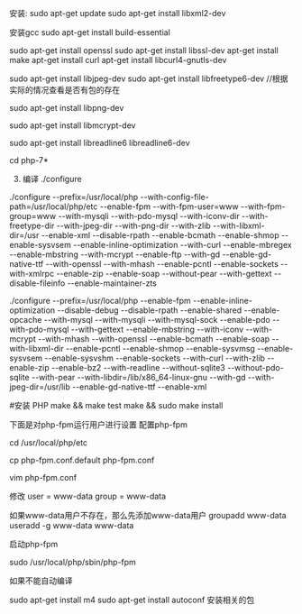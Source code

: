 安装:
sudo apt-get update
sudo apt-get install libxml2-dev


安装gcc
sudo apt-get  install  build-essential


sudo apt-get install openssl 
sudo apt-get install libssl-dev 
apt-get install make
apt-get install curl
apt-get install libcurl4-gnutls-dev


sudo apt-get install libjpeg-dev
sudo apt-get install libfreetype6-dev
//根据实际的情况查看是否有包的存在

sudo apt-get install libpng-dev


sudo apt-get install libmcrypt-dev


sudo apt-get install libreadline6 libreadline6-dev


cd php-7*


3. 编译
./configure


./configure --prefix=/usr/local/php --with-config-file-path=/usr/local/php/etc --enable-fpm --with-fpm-user=www --with-fpm-group=www --with-mysqli --with-pdo-mysql --with-iconv-dir --with-freetype-dir --with-jpeg-dir --with-png-dir --with-zlib --with-libxml-dir=/usr --enable-xml --disable-rpath --enable-bcmath --enable-shmop --enable-sysvsem --enable-inline-optimization --with-curl --enable-mbregex --enable-mbstring --with-mcrypt --enable-ftp --with-gd --enable-gd-native-ttf --with-openssl --with-mhash --enable-pcntl --enable-sockets --with-xmlrpc --enable-zip --enable-soap --without-pear --with-gettext --disable-fileinfo --enable-maintainer-zts  






./configure --prefix=/usr/local/php --enable-fpm --enable-inline-optimization --disable-debug --disable-rpath --enable-shared --enable-opcache  --with-mysql --with-mysqli --with-mysql-sock  --enable-pdo --with-pdo-mysql --with-gettext --enable-mbstring --with-iconv --with-mcrypt --with-mhash --with-openssl --enable-bcmath --enable-soap --with-libxml-dir --enable-pcntl --enable-shmop --enable-sysvmsg --enable-sysvsem --enable-sysvshm --enable-sockets --with-curl --with-zlib --enable-zip --enable-bz2 --with-readline --without-sqlite3 --without-pdo-sqlite --with-pear --with-libdir=/lib/x86_64-linux-gnu --with-gd --with-jpeg-dir=/usr/lib --enable-gd-native-ttf --enable-xml










#安装 PHP
 make && make test
 make && sudo make install


下面是对php-fpm运行用户进行设置
 配置php-fpm


cd /usr/local/php/etc


cp php-fpm.conf.default php-fpm.conf


vim php-fpm.conf


修改
user = www-data
 group = www-data


如果www-data用户不存在，那么先添加www-data用户
groupadd www-data
 useradd -g www-data www-data




启动php-fpm


sudo /usr/local/php/sbin/php-fpm

如果不能自动编译

sudo apt-get install m4
sudo apt-get install autoconf
安装相关的包

